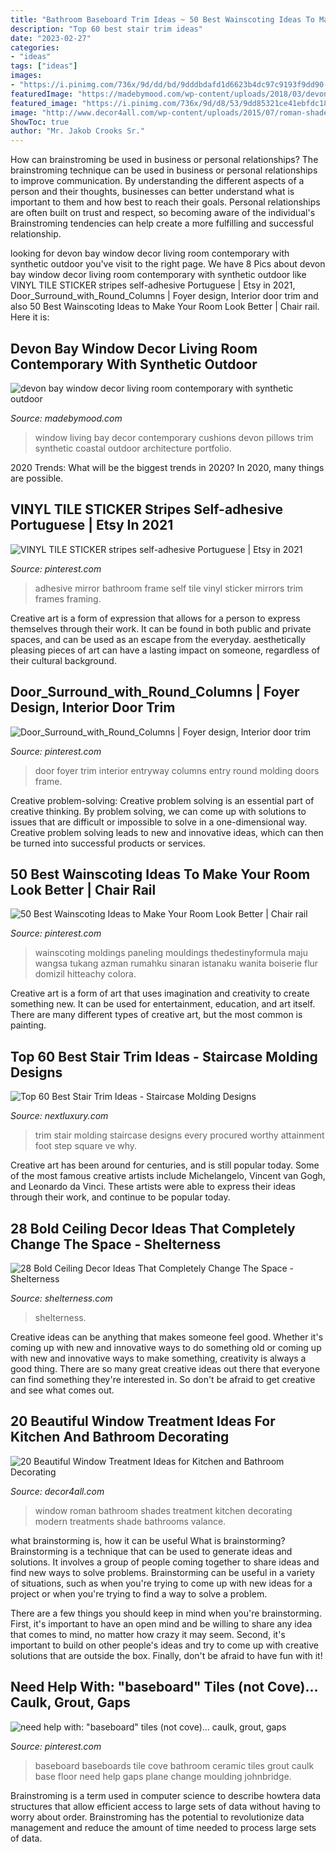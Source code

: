 ```yaml
---
title: "Bathroom Baseboard Trim Ideas ~ 50 Best Wainscoting Ideas To Make Your Room Look Better"
description: "Top 60 best stair trim ideas"
date: "2023-02-27"
categories:
- "ideas"
tags: ["ideas"]
images:
- "https://i.pinimg.com/736x/9d/dd/bd/9dddbdafd1d6623b4dc97c9193f9dd90--foyer-design-foyer-ideas.jpg"
featuredImage: "https://madebymood.com/wp-content/uploads/2018/03/devon-bay-window-decor-with-cushioned-novelty-rugs-living-room-contemporary-and-decorative-pillows-coastal-home.jpg"
featured_image: "https://i.pinimg.com/736x/9d/d8/53/9dd85321ce41ebfdc18d62ae1ec43e6f.jpg"
image: "http://www.decor4all.com/wp-content/uploads/2015/07/roman-shades-window-treatment-ideas-for-bathroom-decorating-5.jpg"
ShowToc: true
author: "Mr. Jakob Crooks Sr."
---
```



How can brainstroming be used in business or personal relationships?
The brainstroming technique can be used in business or personal relationships to improve communication. By understanding the different aspects of a person and their thoughts, businesses can better understand what is important to them and how best to reach their goals. Personal relationships are often built on trust and respect, so becoming aware of the individual's Brainstroming tendencies can help create a more fulfilling and successful relationship.

	

		
looking for devon bay window decor living room contemporary with synthetic outdoor you've visit to the right page. We have 8 Pics about devon bay window decor living room contemporary with synthetic outdoor like VINYL TILE STICKER stripes self-adhesive Portuguese | Etsy in 2021, Door_Surround_with_Round_Columns | Foyer design, Interior door trim and also 50 Best Wainscoting Ideas to Make Your Room Look Better | Chair rail. Here it is:
		
    
## Devon Bay Window Decor Living Room Contemporary With Synthetic Outdoor

<img loading=lazy src="https://madebymood.com/wp-content/uploads/2018/03/devon-bay-window-decor-with-cushioned-novelty-rugs-living-room-contemporary-and-decorative-pillows-coastal-home.jpg" onerror="this.onerror=null;this.src='https://tse3.mm.bing.net/th?id=OIP.s2eyTzhcTrIeg-tghQrACAHaLH&amp;pid=15.1';" alt="devon bay window decor living room contemporary with synthetic outdoor">

_Source: madebymood.com_

>window living bay decor contemporary cushions devon pillows trim synthetic coastal outdoor architecture portfolio. 

	

2020 Trends: What will be the biggest trends in 2020?
In 2020, many things are possible.

    
## VINYL TILE STICKER Stripes Self-adhesive Portuguese | Etsy In 2021

<img loading=lazy src="https://i.pinimg.com/736x/9d/d8/53/9dd85321ce41ebfdc18d62ae1ec43e6f.jpg" onerror="this.onerror=null;this.src='https://tse3.mm.bing.net/th?id=OIP.OazHtoJfJIc9lVb3oP5ThQHaLV&amp;pid=15.1';" alt="VINYL TILE STICKER stripes self-adhesive Portuguese | Etsy in 2021">

_Source: pinterest.com_

>adhesive mirror bathroom frame self tile vinyl sticker mirrors trim frames framing. 

	

Creative art is a form of expression that allows for a person to express themselves through their work. It can be found in both public and private spaces, and can be used as an escape from the everyday. aesthetically pleasing pieces of art can have a lasting impact on someone, regardless of their cultural background.

    
## Door_Surround_with_Round_Columns | Foyer Design, Interior Door Trim

<img loading=lazy src="https://i.pinimg.com/736x/9d/dd/bd/9dddbdafd1d6623b4dc97c9193f9dd90--foyer-design-foyer-ideas.jpg" onerror="this.onerror=null;this.src='https://tse3.mm.bing.net/th?id=OIP.MEd-s0KOs9O-BcJXD73QnQHaLG&amp;pid=15.1';" alt="Door_Surround_with_Round_Columns | Foyer design, Interior door trim">

_Source: pinterest.com_

>door foyer trim interior entryway columns entry round molding doors frame. 

	

Creative problem-solving:
Creative problem solving is an essential part of creative thinking. By problem solving, we can come up with solutions to issues that are difficult or impossible to solve in a one-dimensional way. Creative problem solving leads to new and innovative ideas, which can then be turned into successful products or services.

    
## 50 Best Wainscoting Ideas To Make Your Room Look Better | Chair Rail

<img loading=lazy src="https://i.pinimg.com/736x/97/f7/9b/97f79bdf7d50e0788c521b02f1639543.jpg" onerror="this.onerror=null;this.src='https://tse3.mm.bing.net/th?id=OIP.okBEEhm2D_KPcB_GahcnKQHaKw&amp;pid=15.1';" alt="50 Best Wainscoting Ideas to Make Your Room Look Better | Chair rail">

_Source: pinterest.com_

>wainscoting moldings paneling mouldings thedestinyformula maju wangsa tukang azman rumahku sinaran istanaku wanita boiserie flur domizil hitteachy colora. 

	

Creative art is a form of art that uses imagination and creativity to create something new. It can be used for entertainment, education, and art itself. There are many different types of creative art, but the most common is painting.

    
## Top 60 Best Stair Trim Ideas - Staircase Molding Designs

<img loading=lazy src="http://nextluxury.com/wp-content/uploads/home-ideas-stair-trim.jpg" onerror="this.onerror=null;this.src='https://tse3.mm.bing.net/th?id=OIP.3RyPpm85-aLN5LRhrGfHpQAAAA&amp;pid=15.1';" alt="Top 60 Best Stair Trim Ideas - Staircase Molding Designs">

_Source: nextluxury.com_

>trim stair molding staircase designs every procured worthy attainment foot step square ve why. 

	

Creative art has been around for centuries, and is still popular today. Some of the most famous creative artists include Michelangelo, Vincent van Gogh, and Leonardo da Vinci. These artists were able to express their ideas through their work, and continue to be popular today.

    
## 28 Bold Ceiling Decor Ideas That Completely Change The Space - Shelterness

<img loading=lazy src="https://i.shelterness.com/2016/05/turquoise-entryway-ceiling.jpg" onerror="this.onerror=null;this.src='https://tse1.mm.bing.net/th?id=OIP.BHfOw2wOsgLoGcLDTuFLngHaK_&amp;pid=15.1';" alt="28 Bold Ceiling Decor Ideas That Completely Change The Space - Shelterness">

_Source: shelterness.com_

>shelterness. 

	

Creative ideas can be anything that makes someone feel good. Whether it's coming up with new and innovative ways to do something old or coming up with new and innovative ways to make something, creativity is always a good thing. There are so many great creative ideas out there that everyone can find something they're interested in. So don't be afraid to get creative and see what comes out.

    
## 20 Beautiful Window Treatment Ideas For Kitchen And Bathroom Decorating

<img loading=lazy src="http://www.decor4all.com/wp-content/uploads/2015/07/roman-shades-window-treatment-ideas-for-bathroom-decorating-5.jpg" onerror="this.onerror=null;this.src='https://tse1.mm.bing.net/th?id=OIP.bTtp_Q1Iac8lUwfKZEmU0AHaLq&amp;pid=15.1';" alt="20 Beautiful Window Treatment Ideas for Kitchen and Bathroom Decorating">

_Source: decor4all.com_

>window roman bathroom shades treatment kitchen decorating modern treatments shade bathrooms valance. 

	

what brainstorming is, how it can be useful
What is brainstorming?
Brainstorming is a technique that can be used to generate ideas and solutions. It involves a group of people coming together to share ideas and find new ways to solve problems. Brainstorming can be useful in a variety of situations, such as when you're trying to come up with new ideas for a project or when you're trying to find a way to solve a problem.

There are a few things you should keep in mind when you're brainstorming. First, it's important to have an open mind and be willing to share any idea that comes to mind, no matter how crazy it may seem. Second, it's important to build on other people's ideas and try to come up with creative solutions that are outside the box. Finally, don't be afraid to have fun with it!

    
## Need Help With: &quot;baseboard&quot; Tiles (not Cove)... Caulk, Grout, Gaps

<img loading=lazy src="https://i.pinimg.com/736x/96/bb/89/96bb89194c16a34f49aab6ce4a1cc432--baseboards-tile-baseboard.jpg" onerror="this.onerror=null;this.src='https://tse4.mm.bing.net/th?id=OIP.NrOnr5Av6zxqjcbg368VKgAAAA&amp;pid=15.1';" alt="need help with: &quot;baseboard&quot; tiles (not cove)... caulk, grout, gaps">

_Source: pinterest.com_

>baseboard baseboards tile cove bathroom ceramic tiles grout caulk base floor need help gaps plane change moulding johnbridge. 

	

Brainstroming is a term used in computer science to describe howtera data structures that allow efficient access to large sets of data without having to worry about order. Brainstroming has the potential to revolutionize data management and reduce the amount of time needed to process large sets of data.


